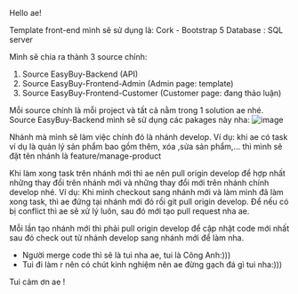 Hello ae!

Template front-end mình sẽ sử dụng là: Cork - Bootstrap 5
Database : SQL server

Mình sẽ chia ra thành 3 source chính:

1. Source EasyBuy-Backend (API)
2. Source EasyBuy-Frontend-Admin (Admin page: template)
3. Source EasyBuy-Frontend-Customer (Customer page: đang thảo luận)

Mỗi source chính là mỗi project và tất cả nằm trong 1 solution ae nhé.
Source EasyBuy-Backend mình sẽ sử dụng các pakages này nha:
![image](https://github.com/user-attachments/assets/2bc1359e-5534-40f9-ad68-b9af00fbd95d)

Nhánh mà mình sẽ làm việc chính đó là nhánh develop.
Ví dụ: khi ae có task ví dụ là quản lý sản phẩm bao gồm thêm, xóa ,sửa sản phẩm,... thì mình sẽ đặt tên nhánh là feature/manage-product

Khi làm xong task trên nhánh mới thì ae nên pull origin develop để hợp nhất những thay đổi trên nhánh mới và những thay đổi mới trên nhánh chính develop nhé.
Ví dụ: Khi mình checkout sang nhánh mới và làm mình đã làm xong task, thì ae đứng tại nhánh mới đó rồi git pull origin develop. Để nếu có bị conflict thì ae sẽ xử lý luôn, sau đó mới tạo pull request nha ae.

Mỗi lần tạo nhánh mới thì phải pull origin develop để cập nhật code mới nhất sau đó check out từ nhánh develop sang nhánh mới để làm nha.

* Người merge code thì sẽ là tui nha ae, tui là Công Anh:)))
* Tui đi làm r nên có chút kinh nghiệm nên ae đừng gạch đá gì tui nha:)))
  
  
Tui cảm ơn ae !

